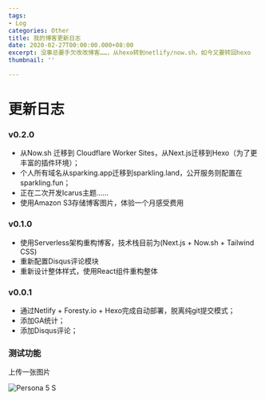 ```yaml
---
tags:
- Log
categories: Other
title: 我的博客更新日志
date: 2020-02-27T00:00:00.000+08:00
excerpt: 没事总要手欠改改博客……，从hexo转到netlify/now.sh，如今又要转回hexo
thumbnail: ''

---
```

# 更新日志

### v0.2.0

* 从Now.sh 迁移到 Cloudflare Worker Sites，从Next.js迁移到Hexo（为了更丰富的插件环境）；
* 个人所有域名从sparking.app迁移到sparkling.land，公开服务则配置在sparkling.fun；
* 正在二次开发Icarus主题……
* 使用Amazon S3存储博客图片，体验一个月感受费用

### v0.1.0

* 使用Serverless架构重构博客，技术栈目前为(Next.js + Now.sh + Tailwind CSS)
* 重新配置Disqus评论模块
* 重新设计整体样式，使用React组件重构整体

### v0.0.1

* 通过Netlify + Foresty.io + Hexo完成自动部署，脱离纯git提交模式；
* 添加GA统计；
* 添加Disqus评论；

### 测试功能

上传一张图片

![Persona 5 S](https://cdn.sparkling.land/public/blog/images/p5s.jpg)